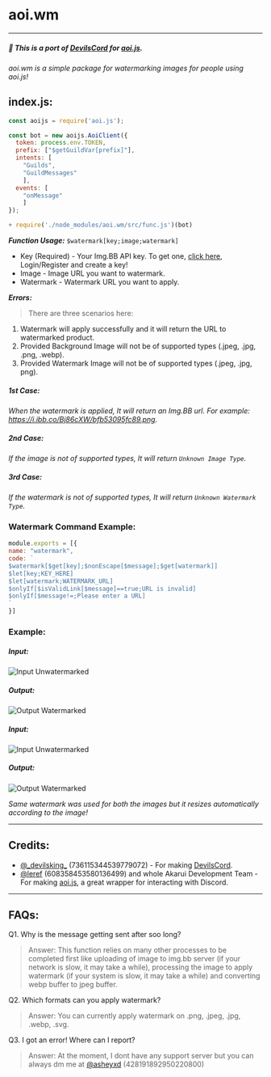 # aoi.wm
___
##### 🌟 This is a port of [DevilsCord](https://www.npmjs.com/package/devilscord) for [aoi.js](https://www.npmjs.com/package/aoi.js).
_aoi.wm is a simple package for watermarking images for people using aoi.js!_


## index.js:

```js
const aoijs = require('aoi.js');

const bot = new aoijs.AoiClient({
  token: process.env.TOKEN,
  prefix: ["$getGuildVar[prefix]"],
  intents: [
    "Guilds",
    "GuildMessages"
    ],
  events: [
    "onMessage"
    ]
});

+ require('./node_modules/aoi.wm/src/func.js')(bot)
```

***Function Usage:***
`$watermark[key;image;watermark]`

- Key (Required) - Your Img.BB API key. To get one, [click here](https://api.imgbb.com/), Login/Register and create a key!
- Image - Image URL you want to watermark.
- Watermark - Watermark URL you want to apply.

***Errors:***

> There are three scenarios here:
1. Watermark will apply successfully and it will return the URL to watermarked product.
2. Provided Background Image will not be of supported types (.jpeg, .jpg, .png, .webp).
3. Provided Watermark Image will not be of supported types (.jpeg, .jpg, png).

##### 1st Case:
_When the watermark is applied, It will return an Img.BB url. For example: https://i.ibb.co/Bj86cXW/bfb53095fc89.png._
##### 2nd Case:
_If the image is not of supported types, It will return `Unknown Image Type`._
##### 3rd Case:
_If the watermark is not of supported types, It will return `Unknown Watermark Type`._
### Watermark Command Example:
```js
module.exports = [{
name: "watermark",
code: `
$watermark[$get[key];$nonEscape[$message];$get[watermark]]
$let[key;KEY_HERE]
$let[watermark;WATERMARK_URL]
$onlyIf[$isValidLink[$message]==true;URL is invalid]
$onlyIf[$message!=;Please enter a URL]
`
}]
```

### Example:
##### Input:
![Input Unwatermarked](https://media.discordapp.net/attachments/1015072136794214450/1091393072472006797/AsheyXD_Profile_Picture_PFP_-_Red.png?width=473&height=473)
##### Output:
![Output Watermarked](https://i.ibb.co/Bj86cXW/bfb53095fc89.png)
##### Input:
![Input Unwatermarked](https://cdn.discordapp.com/attachments/1015072136794214450/1091393073013075978/Ashey_Banner_Rxmorse.png)
##### Output:
![Output Watermarked](https://i.ibb.co/HB2Mv52/e19d8488f08b.png)

_Same watermark was used for both the images but it resizes automatically according to the image!_
___
## Credits:
- [@\_devilsking\_](https://www.npmjs.com/~devilsking) (736115344539779072) - For making [DevilsCord](https://www.npmjs.com/package/devilscord).
- [@leref](https://www.npmjs.com/~leref) (608358453580136499) and whole Akarui Development Team - For making [aoi.js](https://www.npmjs.com/package/aoi.js), a great wrapper for interacting with Discord.
___

## FAQs:

Q1. Why is the message getting sent after soo long?
> Answer:  This function relies on many other processes to be completed first like uploading of image to img.bb server (if your network is slow, it may take a while), processing the image to apply watermark (if your system is slow, it may take a while) and converting webp buffer to jpeg buffer.

Q2. Which formats can you apply watermark?
> Answer: You can currently apply watermark on .png, .jpeg, .jpg, .webp, .svg.

Q3. I got an error! Where can I report?
> Answer: At the moment, I dont have any support server but you can always dm me at [@asheyxd](https://discordapp.com/users/428191892950220800) (428191892950220800)
